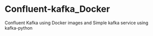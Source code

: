 # Confluent-kafka_Docker
Confluent Kafka using Docker images and Simple kafka service using kafka-python
